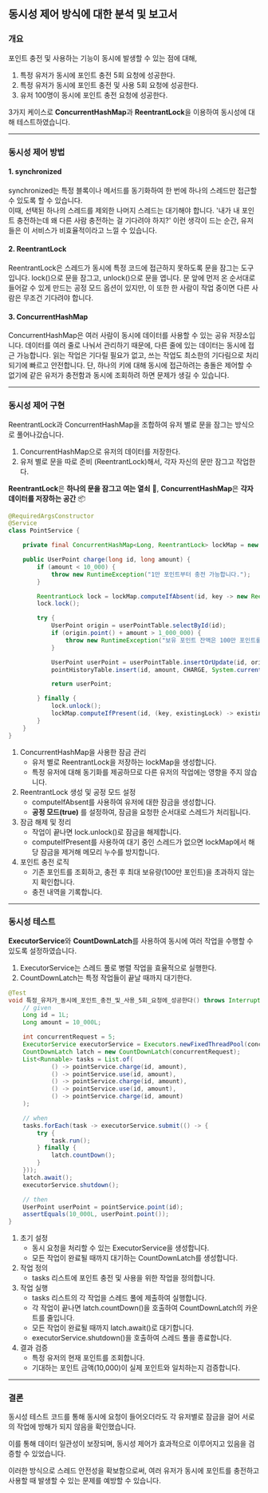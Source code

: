 ## 동시성 제어 방식에 대한 분석 및 보고서

### 개요

포인트 충전 및 사용하는 기능이 동시에 발생할 수 있는 점에 대해,
1. 특정 유저가 동시에 포인트 충전 5회 요청에 성공한다.
2. 특정 유저가 동시에 포인트 충전 및 사용 5회 요청에 성공한다.
3. 유저 100명이 동시에 포인트 충전 요청에 성공한다.

3가지 케이스로 **ConcurrentHashMap**과 **ReentrantLock**을 이용하여 동시성에 대해 테스트하였습니다.

---

### 동시성 제어 방법

#### **1. synchronized**
synchronized는 특정 블록이나 메서드를 동기화하여 한 번에 하나의 스레드만 접근할 수 있도록 할 수 있습니다.  
이때, 선택된 하나의 스레드를 제외한 나머지 스레드는 대기해야 합니다.
'내가 내 포인트 충전하는데 왜 다른 사람 충전하는 걸 기다려야 하지?' 이런 생각이 드는 순간, 유저들은 이 서비스가 비효율적이라고 느낄 수 있습니다.

#### **2. ReentrantLock**
ReentrantLock은 스레드가 동시에 특정 코드에 접근하지 못하도록 문을 잠그는 도구입니다.
lock()으로 문을 잠그고, unlock()으로 문을 엽니다.
문 앞에 먼저 온 순서대로 들어갈 수 있게 만드는 공정 모드 옵션이 있지만, 이 또한 한 사람이 작업 중이면 다른 사람은 무조건 기다려야 합니다.

#### **3. ConcurrentHashMap**
ConcurrentHashMap은 여러 사람이 동시에 데이터를 사용할 수 있는 공유 저장소입니다.
데이터를 여러 줄로 나눠서 관리하기 때문에, 다른 줄에 있는 데이터는 동시에 접근 가능합니다.
읽는 작업은 기다릴 필요가 없고, 쓰는 작업도 최소한의 기다림으로 처리되기에 빠르고 안전합니다.
단, 하나의 키에 대해 동시에 접근하려는 충돌은 제어할 수 없기에 같은 유저가 충전함과 동시에 조회하려 하면 문제가 생길 수 있습니다.

---

### 동시성 제어 구현

ReentrantLock과 ConcurrentHashMap을 조합하여 유저 별로 문을 잠그는 방식으로 풀어나갔습니다.
1. ConcurrentHashMap으로 유저의 데이터를 저장한다.
2. 유저 별로 문을 따로 준비 (ReentrantLock)해서, 각자 자신의 문만 잠그고 작업한다.

**ReentrantLock**은 **하나의 문을 잠그고 여는 열쇠** 🔑, **ConcurrentHashMap**은 **각자 데이터를 저장하는 공간** 📦

```java
@RequiredArgsConstructor
@Service
class PointService {

	private final ConcurrentHashMap<Long, ReentrantLock> lockMap = new ConcurrentHashMap<>();

	public UserPoint charge(long id, long amount) {
        if (amount < 10_000) {
            throw new RuntimeException("1만 포인트부터 충전 가능합니다.");
        }

        ReentrantLock lock = lockMap.computeIfAbsent(id, key -> new ReentrantLock(true));
        lock.lock();

        try {
            UserPoint origin = userPointTable.selectById(id);
            if (origin.point() + amount > 1_000_000) {
                throw new RuntimeException("보유 포인트 잔액은 100만 포인트를 초과할 수 없습니다.");
            }

            UserPoint userPoint = userPointTable.insertOrUpdate(id, origin.point() + amount);
            pointHistoryTable.insert(id, amount, CHARGE, System.currentTimeMillis());

            return userPoint;

        } finally {
            lock.unlock();
            lockMap.computeIfPresent(id, (key, existingLock) -> existingLock.hasQueuedThreads() ? existingLock : null);
        }
    }
}
```

1. ConcurrentHashMap을 사용한 잠금 관리
   - 유저 별로 ReentrantLock을 저장하는 lockMap을 생성합니다.
   - 특정 유저에 대해 동기화를 제공하므로 다른 유저의 작업에는 영향을 주지 않습니다.
2. ReentrantLock 생성 및 공정 모드 설정
   - computeIfAbsent를 사용하여 유저에 대한 잠금을 생성합니다.
   - **공정 모드(true)** 를 설정하여, 잠금을 요청한 순서대로 스레드가 처리됩니다.
3. 잠금 해제 및 정리
   - 작업이 끝나면 lock.unlock()로 잠금을 해제합니다.
   - computeIfPresent를 사용하여 대기 중인 스레드가 없으면 lockMap에서 해당 잠금을 제거해 메모리 누수를 방지합니다.
4. 포인트 충전 로직
   - 기존 포인트를 조회하고, 충전 후 최대 보유량(100만 포인트)을 초과하지 않는지 확인합니다.
   - 충전 내역을 기록합니다.

---

### 동시성 테스트

**ExecutorService**와 **CountDownLatch**를 사용하여 동시에 여러 작업을 수행할 수 있도록 설정하였습니다.

1. ExecutorService는 스레드 풀로 병렬 작업을 효율적으로 실행한다.
2. CountDownLatch는 특정 작업들이 끝날 때까지 대기한다.

```java
@Test
void 특정_유저가_동시에_포인트_충전_및_사용_5회_요청에_성공한다() throws InterruptedException {
    // given
    Long id = 1L;
    Long amount = 10_000L;

    int concurrentRequest = 5;
    ExecutorService executorService = Executors.newFixedThreadPool(concurrentRequest);
    CountDownLatch latch = new CountDownLatch(concurrentRequest);
    List<Runnable> tasks = List.of(
            () -> pointService.charge(id, amount),
            () -> pointService.use(id, amount),
            () -> pointService.charge(id, amount),
            () -> pointService.use(id, amount),
            () -> pointService.charge(id, amount)
    );

    // when
    tasks.forEach(task -> executorService.submit(() -> {
        try {
            task.run();
        } finally {
            latch.countDown();
        }
    }));
    latch.await();
    executorService.shutdown();

    // then
    UserPoint userPoint = pointService.point(id);
    assertEquals(10_000L, userPoint.point());
}
```

1. 초기 설정
    - 동시 요청을 처리할 수 있는 ExecutorService을 생성합니다.
    - 모든 작업이 완료될 때까지 대기하는 CountDownLatch를 생성합니다.
2. 작업 정의
    - tasks 리스트에 포인트 충전 및 사용을 위한 작업을 정의합니다.
3. 작업 실행
    - tasks 리스트의 각 작업을 스레드 풀에 제출하여 실행합니다.
    - 각 작업이 끝나면 latch.countDown()을 호출하여 CountDownLatch의 카운트를 줄입니다.
    - 모든 작업이 완료될 때까지 latch.await()로 대기합니다.
    - executorService.shutdown()을 호출하여 스레드 풀을 종료합니다.
4. 결과 검증
    - 특정 유저의 현재 포인트를 조회합니다.
    - 기대하는 포인트 금액(10,000)이 실제 포인트와 일치하는지 검증합니다.

---

### 결론

동시성 테스트 코드를 통해 동시에 요청이 들어오더라도 각 유저별로 잠금을 걸어 서로의 작업에 방해가 되지 않음을 확인했습니다.

이를 통해 데이터 일관성이 보장되며, 동시성 제어가 효과적으로 이루어지고 있음을 검증할 수 있었습니다.

이러한 방식으로 스레드 안전성을 확보함으로써, 여러 유저가 동시에 포인트를 충전하고 사용할 때 발생할 수 있는 문제를 예방할 수 있습니다.